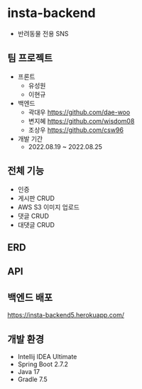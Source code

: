# insta-backend
- 반려동물 전용 SNS

## 팀 프로젝트
- 프론트
  - 유성원
  - 이현규
- 백엔드
  - 곽대우 https://github.com/dae-woo
  - 변지혜 https://github.com/wisdom08
  - 조상우 https://github.com/csw96
- 개발 기간
  - 2022.08.19 ~ 2022.08.25

## 전체 기능
- 인증
- 게시판 CRUD
- AWS S3 이미지 업로드
- 댓글 CRUD
- 대댓글 CRUD

## ERD

## API

## 백엔드 배포
https://insta-backend5.herokuapp.com/

## 개발 환경
- Intellij IDEA Ultimate
- Spring Boot 2.7.2
- Java 17
- Gradle 7.5
